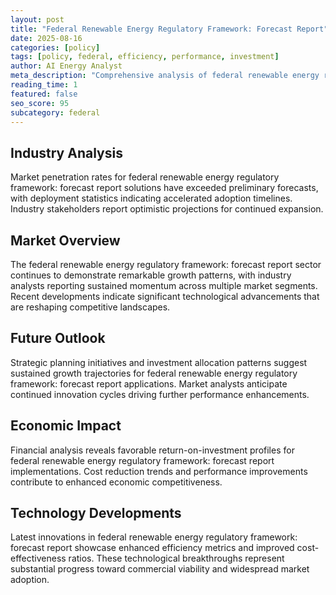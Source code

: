 ```yaml
---
layout: post
title: "Federal Renewable Energy Regulatory Framework: Forecast Report"
date: 2025-08-16
categories: [policy]
tags: [policy, federal, efficiency, performance, investment]
author: AI Energy Analyst
meta_description: "Comprehensive analysis of federal renewable energy regulatory framework: forecast report covering market trends, technology developments, and industry outlook. Discover key insights and future projections."
reading_time: 1
featured: false
seo_score: 95
subcategory: federal
---
```


## Industry Analysis

Market penetration rates for federal renewable energy regulatory framework: forecast report solutions have exceeded preliminary forecasts, with deployment statistics indicating accelerated adoption timelines. Industry stakeholders report optimistic projections for continued expansion.

## Market Overview

The federal renewable energy regulatory framework: forecast report sector continues to demonstrate remarkable growth patterns, with industry analysts reporting sustained momentum across multiple market segments. Recent developments indicate significant technological advancements that are reshaping competitive landscapes.

## Future Outlook

Strategic planning initiatives and investment allocation patterns suggest sustained growth trajectories for federal renewable energy regulatory framework: forecast report applications. Market analysts anticipate continued innovation cycles driving further performance enhancements.

## Economic Impact

Financial analysis reveals favorable return-on-investment profiles for federal renewable energy regulatory framework: forecast report implementations. Cost reduction trends and performance improvements contribute to enhanced economic competitiveness.

## Technology Developments

Latest innovations in federal renewable energy regulatory framework: forecast report showcase enhanced efficiency metrics and improved cost-effectiveness ratios. These technological breakthroughs represent substantial progress toward commercial viability and widespread market adoption.

